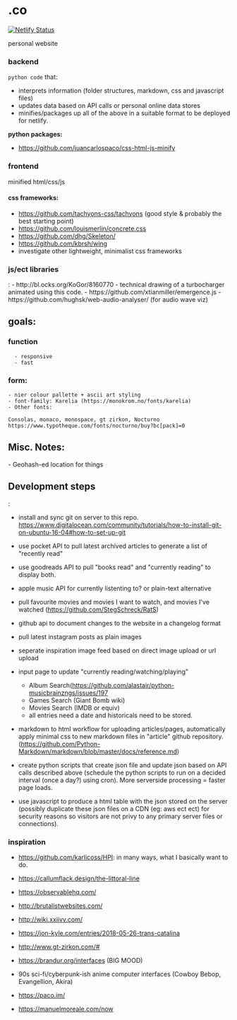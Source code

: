 # .co
[![Netlify Status](https://api.netlify.com/api/v1/badges/8f32b96f-9015-45e7-a795-acbcf3791553/deploy-status)](https://app.netlify.com/sites/unruffled-bose-1c2551/deploys)

personal website

<h3>backend</h3>

`python code` that:

 - interprets information (folder structures, markdown, css and javascript files)
 - updates data based on API calls or personal online data stores
 - minifies/packages up all of the above in a suitable format to be deployed for netlify.
 
 
<b>python packages:</b>
- https://github.com/juancarlospaco/css-html-js-minify


<h3>frontend</h3>

minified html/css/js

<h4>css frameworks:</h4>

 - https://github.com/tachyons-css/tachyons (good style & probably the best starting point)
 - https://github.com/louismerlin/concrete.css
 - https://github.com/dhg/Skeleton/
 - https://github.com/kbrsh/wing
 - investigate other lightweight, minimalist css frameworks


<h3>js/ect libraries</h3>:
- http://bl.ocks.org/KoGor/8160770 - technical drawing of a turbocharger animated using this code.
- https://github.com/xtianmiller/emergence.js
- https://github.com/hughsk/web-audio-analyser/ (for audio wave viz)

<h2>goals:</h2>
  
  <h3>function</h3>
  
      - responsive
      - fast

  <h3>form:</h3>

    - nier colour pallette + ascii art styling
    - font-family: Karelia (https://monokrom.no/fonts/karelia)
    - Other fonts:
    
    Consolas, monaco, monospace, gt zirkon, Nocturno
    https://www.typotheque.com/fonts/nocturno/buy?bc[pack]=0

<h2>Misc. Notes:</h2>
 - Geohash-ed location for things

<h2>Development steps</h2>:
  
  - install and sync git on server to this repo. https://www.digitalocean.com/community/tutorials/how-to-install-git-on-ubuntu-16-04#how-to-set-up-git
  
  - use pocket API to pull latest archived articles to generate a list of "recently read"
  
  - use goodreads API to pull "books read" and "currently reading" to display both.
  
  - apple music API for currently listenting to? or plain-text alternative
  
  - pull favourite movies and movies I want to watch, and movies I've watched (https://github.com/StegSchreck/RatS)
  
  - github api to document changes to the website in a changelog format
  
  - pull latest instagram posts as plain images

  - seperate inspiration image feed based on direct image upload or url upload
  
  - input page to update "currently reading/watching/playing" 
      - Album Search(https://github.com/alastair/python-musicbrainzngs/issues/197
      - Games Search (Giant Bomb wiki)
      - Movies Search (IMDB or equiv)
      - all entries need a date and historicals need to be stored.
  
  - markdown to html workflow for uploading articles/pages, automatically apply minimal css to new markdown files in "article" github repository. (https://github.com/Python-Markdown/markdown/blob/master/docs/reference.md)
  
  - create python scripts that create json file and update json based on API calls described above (schedule the python scripts to run on a decided interval (once a day?) using cron). More serverside processing = faster page loads.
  
  - use javascript to produce a html table with the json stored on the server (possibly duplicate these json files on a CDN (eg: aws ect ect) for security reasons so visitors are not privy to any primary server files or connections).


<h3>inspiration</h3>

- https://github.com/karlicoss/HPI: in many ways, what I basically want to do.

- https://callumflack.design/the-littoral-line

- https://observablehq.com/

- http://brutalistwebsites.com/

- http://wiki.xxiivv.com/

- https://jon-kyle.com/entries/2018-05-26-trans-catalina

- http://www.gt-zirkon.com/#

- https://brandur.org/interfaces (BIG MOOD)

- 90s sci-fi/cyberpunk-ish anime computer interfaces (Cowboy Bebop, Evangellion, Akira)

- https://paco.im/

- https://manuelmoreale.com/now


